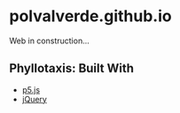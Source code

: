 # polvalverde.github.io

Web in construction...

## Phyllotaxis: Built With

* [p5.js](https://p5js.org) 
* [jQuery](https://http://jquery.com) 
